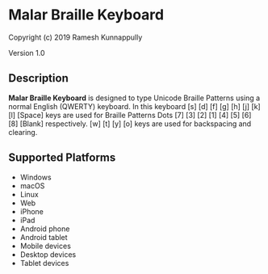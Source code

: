 Malar Braille Keyboard
==============

Copyright (c) 2019 Ramesh Kunnappully

Version 1.0

Description
-----------

**Malar Braille Keyboard** is designed to type Unicode Braille Patterns using a normal English (QWERTY) keyboard. In this keyboard  [s] [d] [f] [g] [h] [j] [k] [l] [Space] keys are used for Braille Patterns Dots [7] [3] [2] [1] [4] [5] [6] [8] [Blank] respectively. [w] [t] [y] [o] keys are used for backspacing and clearing.

Supported Platforms
-------------------
 * Windows
 * macOS
 * Linux
 * Web
 * iPhone
 * iPad
 * Android phone
 * Android tablet
 * Mobile devices
 * Desktop devices
 * Tablet devices

